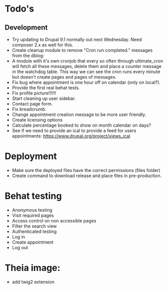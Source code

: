 # Todo's

## Development

* Try updating to Drupal 9.1 normally out next Wednesday. Need composer 2.x as well for this.
* Create cleanup module to remove "Cron run completed." messages from the dblog:
 * A module with it's own cronjob that every so often through ultimate_cron will
   fetch all these messages, delete them and place a counter message in the
   watchdog table. This way we can see the cron runs every minute but doesn't
   create pages and pages of messages.
* Fix bug where appointment is one hour off on calendar (only on local?).
* Provide the first real behat tests.
* Fix profile picture!!!!!!
* Start cleaning up user sidebar.
* Contact page form.
* Fix breadcrumb.
* Change appointment creation message to be more user friendly.
* Create licensing options
* Calculate percentage booked to show on month calendar on days?
* See if we need to provide an ical to provide a feed for users appointments:
https://www.drupal.org/project/views_ical

# Deployment

* Make sure the deployed files have the correct permissions (files folder)
* Create command to download release and place files in pre-production.

# Behat testing

* Anonymous testing
 * Visit required pages
 * Access control on non accessible pages
 * Filter the search view
* Authenticated testing
 * Log in
 * Create appointment
 * Log out

# Theia image:

* add twig2 extension

